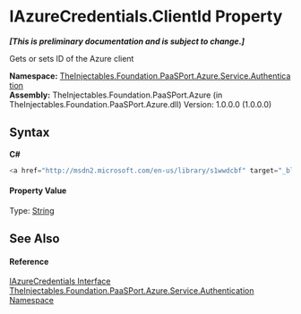 # IAzureCredentials.ClientId Property 
 _**\[This is preliminary documentation and is subject to change.\]**_

Gets or sets ID of the Azure client

**Namespace:**&nbsp;<a href="4128250a-8b76-edcb-2956-9aacfe4a4ed9">TheInjectables.Foundation.PaaSPort.Azure.Service.Authentication</a><br />**Assembly:**&nbsp;TheInjectables.Foundation.PaaSPort.Azure (in TheInjectables.Foundation.PaaSPort.Azure.dll) Version: 1.0.0.0 (1.0.0.0)

## Syntax

**C#**<br />
``` C#
<a href="http://msdn2.microsoft.com/en-us/library/s1wwdcbf" target="_blank">string</a> ClientId { get; set; }
```


#### Property Value
Type: <a href="http://msdn2.microsoft.com/en-us/library/s1wwdcbf" target="_blank">String</a>

## See Also


#### Reference
<a href="07121e64-9f8a-9a49-b4b5-aac33228cad1">IAzureCredentials Interface</a><br /><a href="4128250a-8b76-edcb-2956-9aacfe4a4ed9">TheInjectables.Foundation.PaaSPort.Azure.Service.Authentication Namespace</a><br />
